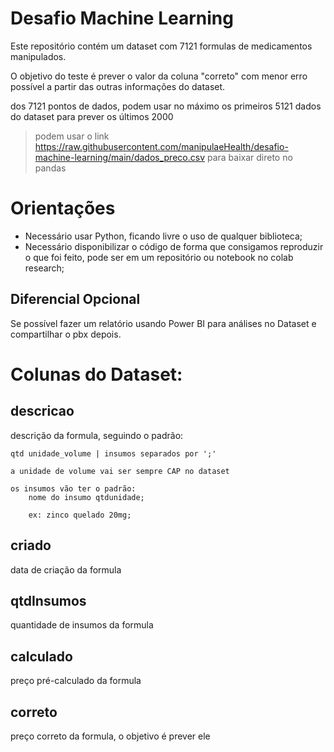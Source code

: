 # Desafio Machine Learning 

Este repositório contém um dataset com 7121 formulas de medicamentos manipulados.  

O objetivo do teste é prever o valor da coluna "correto" com menor erro possível a partir das outras informações do dataset. 

dos 7121 pontos de dados, podem usar no máximo os primeiros 5121 dados do dataset para prever os últimos 2000 

> podem usar o link https://raw.githubusercontent.com/manipulaeHealth/desafio-machine-learning/main/dados_preco.csv para baixar direto no pandas

# Orientações

- Necessário usar Python, ficando livre o uso de qualquer biblioteca;
- Necessário disponibilizar o código de forma que consigamos reproduzir o que foi feito, pode ser em um repositório ou notebook no colab research;

## Diferencial Opcional

Se possível fazer um relatório usando Power BI para análises no Dataset e compartilhar o pbx depois.

# Colunas do Dataset: 

  

## descricao  

  

descrição da formula, seguindo o padrão: 

    qtd unidade_volume | insumos separados por ';' 
    
    a unidade de volume vai ser sempre CAP no dataset 
    
    os insumos vão ter o padrão: 
        nome do insumo qtdunidade;  

        ex: zinco quelado 20mg; 

  

## criado 

  

data de criação da formula 

  

## qtdInsumos 

quantidade de insumos da formula 

  

## calculado 

preço pré-calculado da formula

  

## correto 

preço correto da formula, o objetivo é prever ele
